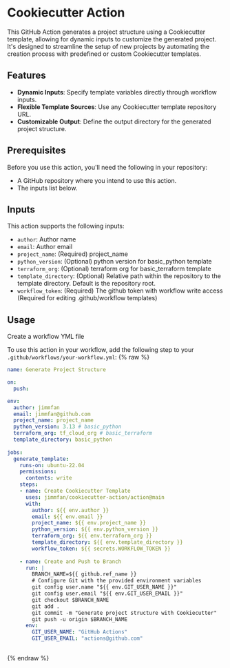 # Cookiecutter Action

This GitHub Action generates a project structure using a Cookiecutter template, allowing for dynamic inputs to customize the generated project. It's designed to streamline the setup of new projects by automating the creation process with predefined or custom Cookiecutter templates.

## Features

- **Dynamic Inputs**: Specify template variables directly through workflow inputs.
- **Flexible Template Sources**: Use any Cookiecutter template repository URL.
- **Customizable Output**: Define the output directory for the generated project structure.

## Prerequisites

Before you use this action, you'll need the following in your repository:
- A GitHub repository where you intend to use this action.
- The inputs list below.

## Inputs

This action supports the following inputs:
- `author`: Author name
- `email`: Author email
- `project_name`: (Required) project_name
- `python_version`: (Optional) python version for basic_python template
- `terraform_org`: (Optional) terraform org for basic_terraform template
- `template_directory`: (Optional) Relative path within the repository to the template directory. Default is the repository root.
- `workflow_token`: (Required) The github token with workflow write access (Required for editing .github/workflow templates)

## Usage
Create a workflow YML file

To use this action in your workflow, add the following step to your `.github/workflows/your-workflow.yml`:
{% raw %}
```yaml
name: Generate Project Structure

on:
  push:

env:
  author: jimmfan
  email: jimmfan@github.com
  project_name: project_name
  python_version: 3.13 # basic_python
  terraform_org: tf_cloud_org # basic_terraform
  template_directory: basic_python
  
jobs:
  generate_template:
    runs-on: ubuntu-22.04
    permissions:
      contents: write
    steps:
    - name: Create Cookiecutter Template
      uses: jimmfan/cookiecutter-action/action@main
      with:
        author: ${{ env.author }}
        email: ${{ env.email }}
        project_name: ${{ env.project_name }}
        python_version: ${{ env.python_version }}
        terraform_org: ${{ env.terraform_org }}
        template_directory: ${{ env.template_directory }}
        workflow_token: ${{ secrets.WORKFLOW_TOKEN }}
        
    - name: Create and Push to Branch
      run: |
        BRANCH_NAME=${{ github.ref_name }}
        # Configure Git with the provided environment variables
        git config user.name "${{ env.GIT_USER_NAME }}"
        git config user.email "${{ env.GIT_USER_EMAIL }}"
        git checkout $BRANCH_NAME
        git add .
        git commit -m "Generate project structure with Cookiecutter"
        git push -u origin $BRANCH_NAME
      env:
        GIT_USER_NAME: "GitHub Actions"
        GIT_USER_EMAIL: "actions@github.com"
        
```
{% endraw %}        
